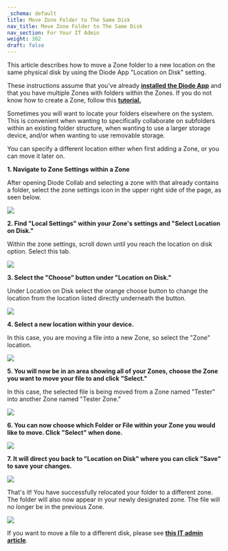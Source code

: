 ```yaml
---
_schema: default
title: Move Zone Folder to The Same Disk
nav_title: Move Zone Folder to The Same Disk
nav_section: For Your IT Admin
weight: 302
draft: false
---
```

This article describes how to move a Zone folder to a new location on the same physical disk by using the Diode App "Location on Disk" setting.

These instructions assume that you've already [**installed the Diode App**](https://app.docs.diode.io/docs/) and that you have multiple Zones with folders within the Zones. If you do not know how to create a Zone, follow this <a href="https://app.docs.diode.io/docs/" target="_blank" rel="noopener"><strong>tutorial.</strong></a>

Sometimes you will want to locate your folders elsewhere on the system. This is convenient when wanting to specifically collaborate on subfolders within an existing folder structure, when wanting to use a larger storage device, and/or when wanting to use removable storage.

You can specify a different location either when first adding a Zone, or you can move it later on.

**1\. Navigate to Zone Settings within a Zone**

After opening Diode Collab and selecting a zone with that already contains a folder, select the zone settings icon in the upper right side of the page, as seen below.

![](/uploads/image-39.png)

**2\. Find "Local Settings" within your Zone's settings and "Select Location on Disk."**

Within the zone settings, scroll down until you reach the location on disk option. Select this tab.

![](/uploads/image-40.png)

**3\. Select the "Choose" button under "Location on Disk."**

Under Location on Disk select the orange choose button to change the location from the location listed directly underneath the button.

![](/uploads/image-41.png)

**4\. Select a new location within your device.**

In this case, you are moving a file into a new Zone, so select the "Zone" location.

![](/uploads/image-42.png)

**5\. You will now be in an area showing all of your Zones, choose the Zone you want to move your file to and click "Select."**

In this case, the selected file is being moved from a Zone named "Tester" into another Zone named "Tester Zone."

![](/uploads/image-43.png)

**6\. You can now choose which Folder or File within your Zone you would like to move. Click "Select" when done.**

![](/uploads/image-44.png)

**7\. It will direct you back to "Location on Disk" where you can click "Save" to save your changes.**

![](/uploads/image-45.png)

That's it! You have successfully relocated your folder to a different zone. The folder will also now appear in your newly designated zone. The file will no longer be in the previous Zone.

![](/uploads/image-46.png)

If you want to move a file to a different disk, please see <a href="https://app.docs.diode.io/docs/admin/move-zone-folder-to-a-different-disk/" target="_blank" rel="noopener"><strong>this IT admin article</strong></a>.